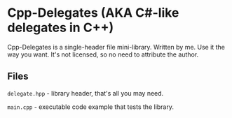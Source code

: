 # Cpp-Delegates (AKA C#-like delegates in C++)
Cpp-Delegates is a single-header file mini-library.
Written by me. Use it the way you want. It's not licensed, so no need to attribute the author.

## Files
`delegate.hpp` - library header, that's all you may need.

`main.cpp` - executable code example that tests the library.
